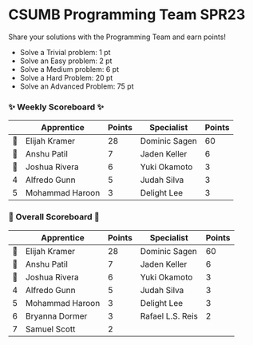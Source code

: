 # CSUMB Programming Team SPR23

Share your solutions with the Programming Team and earn points!

- Solve a Trivial problem: 1 pt
- Solve an Easy problem: 2 pt
- Solve a Medium problem: 6 pt
- Solve a Hard Problem: 20 pt
- Solve an Advanced Problem: 75 pt

### ✨ Weekly Scoreboard ✨
| |Apprentice|Points|Specialist|Points|
|-------|-------|-------|-------|-------|
|🥇|Elijah Kramer|28|Dominic Sagen|60|
|🥈|Anshu Patil|7|Jaden Keller|6|
|🥉|Joshua Rivera|6|Yuki Okamoto|3|
|4|Alfredo Gunn|5|Judah Silva|3|
|5|Mohammad Haroon|3|Delight Lee|3|

### 🏁 Overall Scoreboard 🏁
| |Apprentice|Points|Specialist|Points|
|-------|-------|-------|-------|-------|
|🥇|Elijah Kramer|28|Dominic Sagen|60|
|🥈|Anshu Patil|7|Jaden Keller|6|
|🥉|Joshua Rivera|6|Yuki Okamoto|3|
|4|Alfredo Gunn|5|Judah Silva|3|
|5|Mohammad Haroon|3|Delight Lee|3|
|6|Bryanna Dormer|3|Rafael L.S. Reis|2|
|7|Samuel Scott|2| | |
